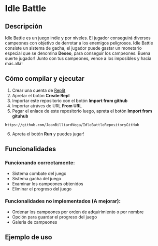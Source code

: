 # Idle Battle
## Descripción
Idle Battle es un juego indie y por niveles. El jugador conseguirá diversos campeones con objetivo de derrotar a los enemigos peligrosos. Idle Battle consiste un sistema de gacha, el jugador puede gastar un monetario especial que se denomina **Deseo**, para conseguir los campeones. Buena suerte jugador! Junto con tus campeones, vence a los imposibles y hacia más allá!
## Cómo compilar y ejecutar
1. Crear una cuenta de [Replit](https://replit.com/)
2. Apretar el botón **Create Repl**
3. Importar este repositorio con el botón **Import from github**
4. Importar atráves de URL **From URL**
5. Pegar el enlace de este repositorio luego, apreta el botón **Import from gituhub**
```
https://github.com/JeanBilliardVega/IdleBattleRepositoryGitHub
```
6. Apreta el botón **Run** y puedes jugar!
## Funcionalidades
### Funcionando correctamente:
* Sistema combate del juego
* Sistema gacha del juego
* Examinar los campeones obtenidos
* Eliminar el progreso del juego
### Funcionalidades no implementados (A mejorar):
* Ordenar los campeones por orden de adquirimiento o por nombre
* Opción para guardar el progreso del juego
* Galería de campeones
## Ejemplo de uso
